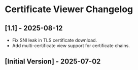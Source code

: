 # Certificate Viewer Changelog

## [1.1] - 2025-08-12

- Fix SNI leak in TLS certificate download.
- Add multi-certificate view support for certificate chains.

## [Initial Version] - 2025-07-02
